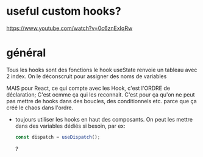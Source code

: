 # useful custom hooks?

https://www.youtube.com/watch?v=0c6znExIqRw

# général

Tous les hooks sont des fonctions
le hook useState renvoie un tableau avec 2 index. On le déconscruit pour assigner des noms de variables

MAIS pour React, ce qui compte avec les Hook, c'est l'ORDRE de déclaration; C'est ocmme ça qui les reconnait. C'est pour ça qu'on ne peut pas mettre de hooks dans des boucles, des conditionnels etc. parce que ça créé le chaos dans l'ordre.

- toujours utiliser les hooks en haut des composants. On peut les mettre dans des variables dédiés si besoin, par ex:
  ```javascript
  const dispatch = useDispatch();
  ```
  ?
